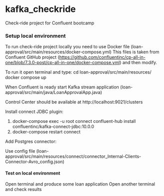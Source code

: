 # kafka_checkride
Check-ride project for Confluent bootcamp

### Setup local environment
To run check-ride project locally you need to use Docker file (loan-approval/src/main/resources/docker-compose.yml)
This files is taken from Confluent GitHub project (https://github.com/confluentinc/cp-all-in-one/blob/7.3.0-post/cp-all-in-one/docker-compose.yml) and then modify.

To run it open terminal and type: 
cd loan-approval/src/main/resources/
docker compose up

When Confluent is ready start Kafka stream application (loan-approval/src/main/java/LoanApprovalApp.java)

Control Center should be available at http://localhost:9021/clusters

Install connect JDBC plugin:

1. docker-compose exec -u root connect confluent-hub install confluentinc/kafka-connect-jdbc:10.0.0
2. docker-compose restart connect

Add Postgres connector:

Use config file (loan-approval/src/main/resources/connect/connector_Internal-Clients-Connector-Avro_config.json)

#### Test on local environment 
Open terminal and produce some loan application
Open another terminal and check results
